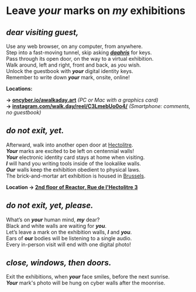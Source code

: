 # Leave *your* marks on *my* exhibitions

## _dear visiting guest,_

Use any web browser, on any computer, from anywhere.  
Step into a fast-moving tunnel, skip asking _**[daqhris](https://daqhris.com)**_ for keys.  
Pass through its open door, on the way to a virtual exhibition.  
Walk around, left and right, front and back, as *you* wish.   
Unlock the guestbook with _**your**_ digital identity keys.  
Remember to write down _**your**_ mark, onsite, online!  

__Locations:__ 

__→ [oncyber.io/awalkaday.art](https://oncyber.io/awalkaday.art)__ *(PC or Mac with a graphics card)*    
__→ [instagram.com/walk.day/reel/C3LmebUo0o4/](https://www.instagram.com/walk.day/reel/C3LmebUo0o4/)__ *(Smartphone: comments, no guestbook)*

## _do not exit, yet._  

Afterward, walk into another open door at [Hectolitre](http://hectolitre.space).  
_**Your**_ marks are excited to be left on centennial walls!  
_**Your**_ electronic identity card stays at home when visiting.  
_**I**_ will hand you writing tools inside of the lookalike walls.  
_**Our**_ walls keep the exhibition obedient to physical laws.  
The brick-and-mortar art exhibition is housed in [Brussels](https://www.brussels.be/brussels-art-week).  

__Location → [2nd floor of Reactor, Rue de l'Hectolitre 3](https://maps.app.goo.gl/ZXzGSwkDz2LP2gpJ9)__

## _do not exit, yet, please._  

What’s on _**your**_ human mind, _**my**_ dear?  
Black and white walls are waiting for _**you**_.  
Let’s leave a mark on the exhibition walls, _**I**_ and _**you**_.  
Ears of **our** bodies will be listening to a single audio.  
Every in-person visit will end with one digital photo!  

## _close, windows, then doors._  

Exit the exhibitions, when _**your**_ face smiles, before the next sunrise.  
_**Your**_ mark's photo will be hung on cyber walls after the moonrise.  
